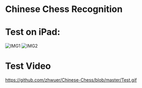 # Chinese Chess Recognition

# Test on iPad:
![IMG1](https://github.com/zhwuer/Chinese-Chess/blob/master/Test_IMG1.png)
![IMG2](https://github.com/zhwuer/Chinese-Chess/blob/master/Test_IMG2.png)

# Test Video
https://github.com/zhwuer/Chinese-Chess/blob/master/Test.gif

